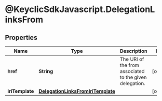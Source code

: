 # @KeyclicSdkJavascript.DelegationLinksFrom

## Properties
Name | Type | Description | Notes
------------ | ------------- | ------------- | -------------
**href** | **String** | The URI of the from associated to the given delegation. | [optional] 
**iriTemplate** | [**DelegationLinksFromIriTemplate**](DelegationLinksFromIriTemplate.md) |  | [optional] 


